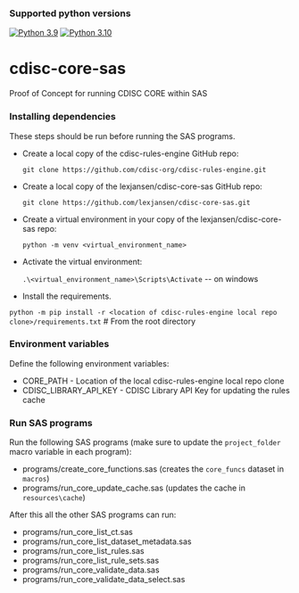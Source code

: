 ### Supported python versions

[![Python 3.9](https://img.shields.io/badge/python-3.9-green.svg)](https://www.python.org/downloads/release/python-390)
[![Python 3.10](https://img.shields.io/badge/python-3.10-blue.svg)](https://www.python.org/downloads/release/python-310)

# cdisc-core-sas

Proof of Concept for running CDISC CORE within SAS

### Installing dependencies

These steps should be run before running the SAS programs.

- Create a local copy of the cdisc-rules-engine GitHub repo:

  `git clone https://github.com/cdisc-org/cdisc-rules-engine.git`

- Create a local copy of the lexjansen/cdisc-core-sas GitHub repo:

  `git clone https://github.com/lexjansen/cdisc-core-sas.git`

- Create a virtual environment in your copy of the lexjansen/cdisc-core-sas repo:

  `python -m venv <virtual_environment_name>`
- Activate the virtual environment:

  `.\<virtual_environment_name>\Scripts\Activate` -- on windows

- Install the requirements.

`python -m pip install -r <location of cdisc-rules-engine local repo clone>/requirements.txt` # From the root directory

### Environment variables

Define the following environment variables:

- CORE_PATH - Location of the local cdisc-rules-engine local repo clone
- CDISC_LIBRARY_API_KEY - CDISC Library API Key for updating the rules cache

### Run SAS programs

Run the following SAS programs (make sure to update the `project_folder` macro variable in each program):

- programs/create_core_functions.sas (creates the `core_funcs` dataset in `macros`)
- programs/run_core_update_cache.sas (updates the cache in `resources\cache`)

After this all the other SAS programs can run:

- programs/run_core_list_ct.sas
- programs/run_core_list_dataset_metadata.sas
- programs/run_core_list_rules.sas
- programs/run_core_list_rule_sets.sas
- programs/run_core_validate_data.sas
- programs/run_core_validate_data_select.sas
